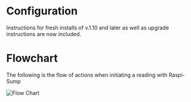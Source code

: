 # Configuration

Instructions for fresh installs of v.1.10 and later as well as upgrade instructions are now included.

# Flowchart

The following is the flow of actions when initiating a reading with Raspi-Sump

![Flow Chart](https://www.linuxnorth.org/raspi-sump/images/raspi_sump_flowchart.jpg)

